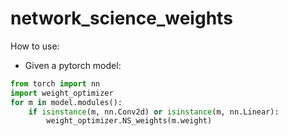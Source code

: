# network_science_weights
 
How to use:

- Given a pytorch model:

```python
from torch import nn
import weight_optimizer
for m in model.modules():
    if isinstance(m, nn.Conv2d) or isinstance(m, nn.Linear):
        weight_optimizer.NS_weights(m.weight)
```

